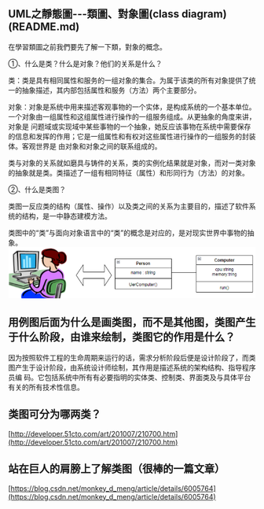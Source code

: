**UML之靜態圖---類圖、對象圖(class diagram)**(README.md)
-------------------------
在學習類圖之前我們要先了解一下類，對象的概念。

①、什么是类？什么是对象？他们的关系是什么？

类：类是具有相同属性和服务的一组对象的集合。为属于该类的所有对象提供了统一的抽象描述，其内部包括属性和服务（方法）两个主要部分。

对象：对象是系统中用来描述客观事物的一个实体，是构成系统的一个基本单位。一个对象由一组属性和这组属性进行操作的一组服务组成。从更抽象的角度来讲，对象是 问题域或实现域中某些事物的一个抽象，她反应该事物在系统中需要保存的信息和发挥的作用；它是一组属性和有权对这些属性进行操作的一组服务的封装体。客观世界是 由对象和对象之间的联系组成的。

类与对象的关系就如磨具与铸件的关系，类的实例化结果就是对象，而对一类对象的抽象就是类。类描述了一组有相同特征（属性）和形同行为（方法）的对象。

②、什么是类图？

类图一反应类的结构（属性、操作）以及类之间的关系为主要目的，描述了软件系统的结构，是一中静态建模方法。

类图中的“类”与面向对象语言中的“类”的概念是对应的，是对现实世界中事物的抽象。
![image](1.png)

**用例图后面为什么是画类图，而不是其他图，类图产生于什么阶段，由谁来绘制，类图它的作用是什么？**
--------------------
因为按照软件工程的生命周期来运行的话，需求分析阶段后便是设计阶段了，而类图产生于设计阶段，由系统设计师绘制，其作用是描述系统的架构结构、指导程序员编 码。它包括系统中所有有必要指明的实体类、控制类、界面类及与具体平台有关的所有技术性信息。

**类图可分为哪两类？**
-------------
[http://developer.51cto.com/art/201007/210700.htm](http://developer.51cto.com/art/201007/210700.htm)

**站在巨人的肩膀上了解类图（很棒的一篇文章）**
---------------------
[https://blog.csdn.net/monkey_d_meng/article/details/6005764](https://blog.csdn.net/monkey_d_meng/article/details/6005764)
